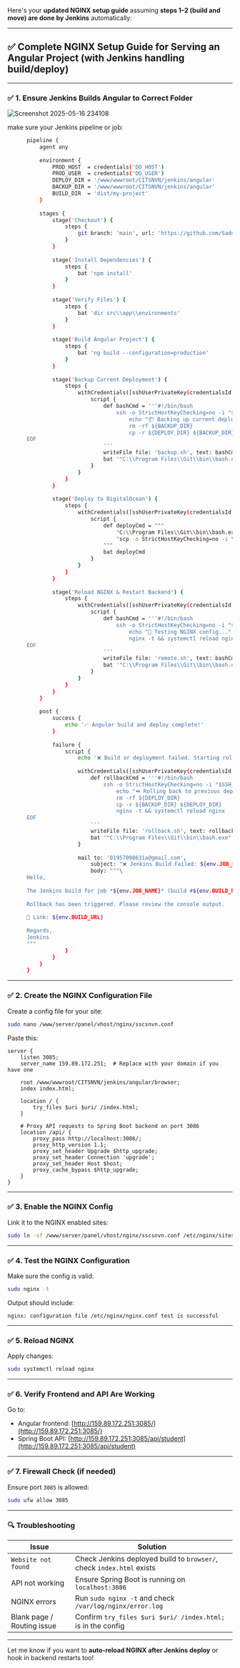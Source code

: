 Here's your **updated NGINX setup guide** assuming **steps 1–2 (build and move) are done by Jenkins** automatically:

---

## ✅ Complete NGINX Setup Guide for Serving an Angular Project (with Jenkins handling build/deploy)

---

### ✅ 1. **Ensure Jenkins Builds Angular to Correct Folder**  

![Screenshot 2025-05-16 234108](https://github.com/user-attachments/assets/8886e4e7-4205-47d5-9411-7a7be76c09e2)


make sure your Jenkins pipeline or job:
```bash
      pipeline {
          agent any
      
          environment {
              PROD_HOST  = credentials('DO_HOST')
              PROD_USER  = credentials('DO_USER')
              DEPLOY_DIR = '/www/wwwroot/CITSNVN/jenkins/angular'
              BACKUP_DIR = '/www/wwwroot/CITSNVN/jenkins/angular'
              BUILD_DIR  = 'dist/my-project'
          }
      
          stages {
              stage('Checkout') {
                  steps {
                      git branch: 'main', url: 'https://github.com/Saddam-Hossen/JenkinsAngularProject.git'
                  }
              }
      
              stage('Install Dependencies') {
                  steps {
                      bat 'npm install'
                  }
              }
      
              stage('Verify Files') {
                  steps {
                      bat 'dir src\\app\\environments'
                  }
              }
      
              stage('Build Angular Project') {
                  steps {
                      bat 'ng build --configuration=production'
                  }
              }
      
              stage('Backup Current Deployment') {
                  steps {
                      withCredentials([sshUserPrivateKey(credentialsId: 'DO_SSH_KEY', keyFileVariable: 'SSH_KEY')]) {
                          script {
                              def bashCmd = '''#!/bin/bash
                                  ssh -o StrictHostKeyChecking=no -i "$SSH_KEY" ${PROD_USER}@${PROD_HOST} <<EOF
                                      echo "📦 Backing up current deployment..."
                                      rm -rf ${BACKUP_DIR}
                                      cp -r ${DEPLOY_DIR} ${BACKUP_DIR}
      EOF
                              '''
                              writeFile file: 'backup.sh', text: bashCmd
                              bat '"C:\\Program Files\\Git\\bin\\bash.exe" backup.sh'
                          }
                      }
                  }
              }
      
              stage('Deploy to DigitalOcean') {
                  steps {
                      withCredentials([sshUserPrivateKey(credentialsId: 'DO_SSH_KEY', keyFileVariable: 'SSH_KEY')]) {
                          script {
                              def deployCmd = """
                                  "C:\\Program Files\\Git\\bin\\bash.exe" -c \
                                  "scp -o StrictHostKeyChecking=no -i \\"$SSH_KEY\\" -r ${BUILD_DIR}/* ${PROD_USER}@${PROD_HOST}:${DEPLOY_DIR}"
                              """
                              bat deployCmd
                          }
                      }
                  }
              }
      
              stage('Reload NGINX & Restart Backend') {
                  steps {
                      withCredentials([sshUserPrivateKey(credentialsId: 'DO_SSH_KEY', keyFileVariable: 'SSH_KEY')]) {
                          script {
                              def bashCmd = '''#!/bin/bash
                                  ssh -o StrictHostKeyChecking=no -i "$SSH_KEY" ${PROD_USER}@${PROD_HOST} <<EOF
                                      echo "🔁 Testing NGINX config..."
                                      nginx -t && systemctl reload nginx
      EOF
                              '''
                              writeFile file: 'remote.sh', text: bashCmd
                              bat '"C:\\Program Files\\Git\\bin\\bash.exe" remote.sh'
                          }
                      }
                  }
              }
          }
      
          post {
              success {
                  echo '✅ Angular build and deploy complete!'
              }
      
              failure {
                  script {
                      echo '❌ Build or deployment failed. Starting rollback...'
      
                      withCredentials([sshUserPrivateKey(credentialsId: 'DO_SSH_KEY', keyFileVariable: 'SSH_KEY')]) {
                          def rollbackCmd = '''#!/bin/bash
                              ssh -o StrictHostKeyChecking=no -i "$SSH_KEY" ${PROD_USER}@${PROD_HOST} <<EOF
                                  echo "⏪ Rolling back to previous deployment..."
                                  rm -rf ${DEPLOY_DIR}
                                  cp -r ${BACKUP_DIR} ${DEPLOY_DIR}
                                  nginx -t && systemctl reload nginx
      EOF
                          '''
                          writeFile file: 'rollback.sh', text: rollbackCmd
                          bat '"C:\\Program Files\\Git\\bin\\bash.exe" rollback.sh'
                      }
      
                      mail to: '01957098631a@gmail.com',
                          subject: "❌ Jenkins Build Failed: ${env.JOB_NAME} #${env.BUILD_NUMBER}",
                          body: """\
      Hello,
      
      The Jenkins build for job *${env.JOB_NAME}* (build #${env.BUILD_NUMBER}) has **failed**.
      
      Rollback has been triggered. Please review the console output.
      
      🔗 Link: ${env.BUILD_URL}
      
      Regards,  
      Jenkins
      """
                  }
              }
          }
      }

```


---

### ✅ 2. **Create the NGINX Configuration File**

Create a config file for your site:

```bash
sudo nano /www/server/panel/vhost/nginx/sscsnvn.conf
```

Paste this:

```nginx
server {
    listen 3085;
    server_name 159.89.172.251;  # Replace with your domain if you have one

    root /www/wwwroot/CITSNVN/jenkins/angular/browser;
    index index.html;

    location / {
        try_files $uri $uri/ /index.html;
    }

    # Proxy API requests to Spring Boot backend on port 3086
    location /api/ {
        proxy_pass http://localhost:3086/;
        proxy_http_version 1.1;
        proxy_set_header Upgrade $http_upgrade;
        proxy_set_header Connection 'upgrade';
        proxy_set_header Host $host;
        proxy_cache_bypass $http_upgrade;
    }
}
```

---

### ✅ 3. **Enable the NGINX Config**

Link it to the NGINX enabled sites:

```bash
sudo ln -sf /www/server/panel/vhost/nginx/sscsnvn.conf /etc/nginx/sites-enabled/
```

---

### ✅ 4. **Test the NGINX Configuration**

Make sure the config is valid:

```bash
sudo nginx -t
```

Output should include:

```
nginx: configuration file /etc/nginx/nginx.conf test is successful
```

---

### ✅ 5. **Reload NGINX**

Apply changes:

```bash
sudo systemctl reload nginx
```

---

### ✅ 6. **Verify Frontend and API Are Working**

Go to:

* Angular frontend: [http://159.89.172.251:3085/](http://159.89.172.251:3085/)
* Spring Boot API: [http://159.89.172.251:3085/api/student](http://159.89.172.251:3085/api/student)

---

### ✅ 7. **Firewall Check (if needed)**

Ensure port `3085` is allowed:

```bash
sudo ufw allow 3085
```

---

### 🔍 Troubleshooting

| Issue                      | Solution                                                              |
| -------------------------- | --------------------------------------------------------------------- |
| `Website not found`        | Check Jenkins deployed build to `browser/`, check `index.html` exists |
| API not working            | Ensure Spring Boot is running on `localhost:3086`                     |
| NGINX errors               | Run `sudo nginx -t` and check `/var/log/nginx/error.log`              |
| Blank page / Routing issue | Confirm `try_files $uri $uri/ /index.html;` is in the config          |

---

Let me know if you want to **auto-reload NGINX after Jenkins deploy** or hook in backend restarts too!

